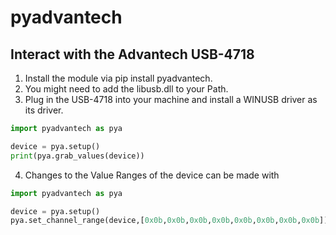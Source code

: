 # pyadvantech
## Interact with the Advantech USB-4718
1. Install the module via pip install pyadvantech.
2. You might need to add the libusb.dll to your Path.
3. Plug in the USB-4718 into your machine and install a WINUSB driver as its driver.
```python
import pyadvantech as pya

device = pya.setup()
print(pya.grab_values(device))
```
4. Changes to the Value Ranges of the device can be made with
```python
import pyadvantech as pya

device = pya.setup()
pya.set_channel_range(device,[0x0b,0x0b,0x0b,0x0b,0x0b,0x0b,0x0b,0x0b])

```

